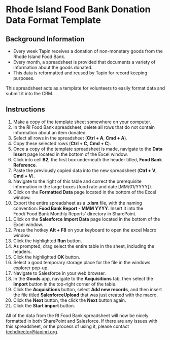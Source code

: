 # Rhode Island Food Bank Donation Data Format Template
## Background Information
- Every week Tapin receives a donation of non-monetary goods from the Rhode Island Food Bank.
- Every month, a spreadsheet is provided that documents a variety of information about the goods donated.
- This data is reformatted and reused by Tapin for record keeping purposes.

This spreadsheet acts as a template for volunteers to easily format data and submit it into the CRM.
## Instructions
1. Make a copy of the template sheet somewhere on your computer.
2. In the RI Food Bank spreadsheet, delete all rows that do not contain information about an item donated.
3. Select all rows in the spreadsheet (**Ctrl + A**, **Cmd + A**).
4. Copy these selected rows (**Ctrl + C**, **Cmd + C**).
5. Once a copy of the template spreadsheet is made, navigate to the **Data Insert** page located in the bottom of the Excel window.
6. Click into cell **B2**, the first box underneath the header titled, **Food Bank Reference**.
7. Paste the previously copied data into the new spreadsheet (**Ctrl + V**, **Cmd + V**).
8. Navigate to the right of this table and correct the prerequisite information in the large boxes (food rate and date [MM/01/YYYY]).
9. Click on the **Formatted Data** page located in the bottom of the Excel window.
10. Export the entire spreadsheet as a **.xlsm** file, with the naming convention: **Food Bank Report - MMM YYYY**. Insert it into the Food/'Food Bank Monthly Reports' directory in SharePoint.
11. Click on the **Salesforce Import Data** page located in the bottom of the Excel window.
12. Press the hotkey **Alt + F8** on your keyboard to open the excel Macro window.
13. Click the highlighted **Run** button.
14. As prompted, drag select the entire table in the sheet, including the headers.
15. Click the highlighted **OK** button.
16. Select a good temporary storage place for the file in the windows explorer pop-up.
17. Navigate to Salesforce in your web browser.
18. In the **Goods** app, navigate to the **Acquisitions** tab, then select the **Import** button in the top-right corner of the table.
19. Click the **Acquisitions** button, select **Add new records**, and then insert the file titled **SalesforceUpload** that was just created with the macro.
20. Click the **Next** button, the click the **Next** button again.
21. Click the **Start import** button.

 All of the data from the RI Food Bank spreadsheet will now be nicely formatted in both SharePoint and Salesforce.
 If there are any issues with this spreadsheet, or the process of using it, please contact [techdirector@tapinri.org]().
